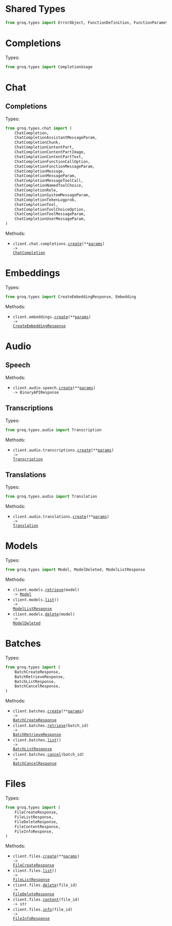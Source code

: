 # Shared Types

```python
from groq.types import ErrorObject, FunctionDefinition, FunctionParameters
```

# Completions

Types:

```python
from groq.types import CompletionUsage
```

# Chat

## Completions

Types:

```python
from groq.types.chat import (
    ChatCompletion,
    ChatCompletionAssistantMessageParam,
    ChatCompletionChunk,
    ChatCompletionContentPart,
    ChatCompletionContentPartImage,
    ChatCompletionContentPartText,
    ChatCompletionFunctionCallOption,
    ChatCompletionFunctionMessageParam,
    ChatCompletionMessage,
    ChatCompletionMessageParam,
    ChatCompletionMessageToolCall,
    ChatCompletionNamedToolChoice,
    ChatCompletionRole,
    ChatCompletionSystemMessageParam,
    ChatCompletionTokenLogprob,
    ChatCompletionTool,
    ChatCompletionToolChoiceOption,
    ChatCompletionToolMessageParam,
    ChatCompletionUserMessageParam,
)
```

Methods:

- <code title="post /openai/v1/chat/completions">client.chat.completions.<a href="./src/groq/resources/chat/completions.py">create</a>(\*\*<a href="src/groq/types/chat/completion_create_params.py">params</a>) -> <a href="./src/groq/types/chat/chat_completion.py">ChatCompletion</a></code>

# Embeddings

Types:

```python
from groq.types import CreateEmbeddingResponse, Embedding
```

Methods:

- <code title="post /openai/v1/embeddings">client.embeddings.<a href="./src/groq/resources/embeddings.py">create</a>(\*\*<a href="src/groq/types/embedding_create_params.py">params</a>) -> <a href="./src/groq/types/create_embedding_response.py">CreateEmbeddingResponse</a></code>

# Audio

## Speech

Methods:

- <code title="post /openai/v1/audio/speech">client.audio.speech.<a href="./src/groq/resources/audio/speech.py">create</a>(\*\*<a href="src/groq/types/audio/speech_create_params.py">params</a>) -> BinaryAPIResponse</code>

## Transcriptions

Types:

```python
from groq.types.audio import Transcription
```

Methods:

- <code title="post /openai/v1/audio/transcriptions">client.audio.transcriptions.<a href="./src/groq/resources/audio/transcriptions.py">create</a>(\*\*<a href="src/groq/types/audio/transcription_create_params.py">params</a>) -> <a href="./src/groq/types/audio/transcription.py">Transcription</a></code>

## Translations

Types:

```python
from groq.types.audio import Translation
```

Methods:

- <code title="post /openai/v1/audio/translations">client.audio.translations.<a href="./src/groq/resources/audio/translations.py">create</a>(\*\*<a href="src/groq/types/audio/translation_create_params.py">params</a>) -> <a href="./src/groq/types/audio/translation.py">Translation</a></code>

# Models

Types:

```python
from groq.types import Model, ModelDeleted, ModelListResponse
```

Methods:

- <code title="get /openai/v1/models/{model}">client.models.<a href="./src/groq/resources/models.py">retrieve</a>(model) -> <a href="./src/groq/types/model.py">Model</a></code>
- <code title="get /openai/v1/models">client.models.<a href="./src/groq/resources/models.py">list</a>() -> <a href="./src/groq/types/model_list_response.py">ModelListResponse</a></code>
- <code title="delete /openai/v1/models/{model}">client.models.<a href="./src/groq/resources/models.py">delete</a>(model) -> <a href="./src/groq/types/model_deleted.py">ModelDeleted</a></code>

# Batches

Types:

```python
from groq.types import (
    BatchCreateResponse,
    BatchRetrieveResponse,
    BatchListResponse,
    BatchCancelResponse,
)
```

Methods:

- <code title="post /openai/v1/batches">client.batches.<a href="./src/groq/resources/batches.py">create</a>(\*\*<a href="src/groq/types/batch_create_params.py">params</a>) -> <a href="./src/groq/types/batch_create_response.py">BatchCreateResponse</a></code>
- <code title="get /openai/v1/batches/{batch_id}">client.batches.<a href="./src/groq/resources/batches.py">retrieve</a>(batch_id) -> <a href="./src/groq/types/batch_retrieve_response.py">BatchRetrieveResponse</a></code>
- <code title="get /openai/v1/batches">client.batches.<a href="./src/groq/resources/batches.py">list</a>() -> <a href="./src/groq/types/batch_list_response.py">BatchListResponse</a></code>
- <code title="post /openai/v1/batches/{batch_id}/cancel">client.batches.<a href="./src/groq/resources/batches.py">cancel</a>(batch_id) -> <a href="./src/groq/types/batch_cancel_response.py">BatchCancelResponse</a></code>

# Files

Types:

```python
from groq.types import (
    FileCreateResponse,
    FileListResponse,
    FileDeleteResponse,
    FileContentResponse,
    FileInfoResponse,
)
```

Methods:

- <code title="post /openai/v1/files">client.files.<a href="./src/groq/resources/files.py">create</a>(\*\*<a href="src/groq/types/file_create_params.py">params</a>) -> <a href="./src/groq/types/file_create_response.py">FileCreateResponse</a></code>
- <code title="get /openai/v1/files">client.files.<a href="./src/groq/resources/files.py">list</a>() -> <a href="./src/groq/types/file_list_response.py">FileListResponse</a></code>
- <code title="delete /openai/v1/files/{file_id}">client.files.<a href="./src/groq/resources/files.py">delete</a>(file_id) -> <a href="./src/groq/types/file_delete_response.py">FileDeleteResponse</a></code>
- <code title="get /openai/v1/files/{file_id}/content">client.files.<a href="./src/groq/resources/files.py">content</a>(file_id) -> str</code>
- <code title="get /openai/v1/files/{file_id}">client.files.<a href="./src/groq/resources/files.py">info</a>(file_id) -> <a href="./src/groq/types/file_info_response.py">FileInfoResponse</a></code>
